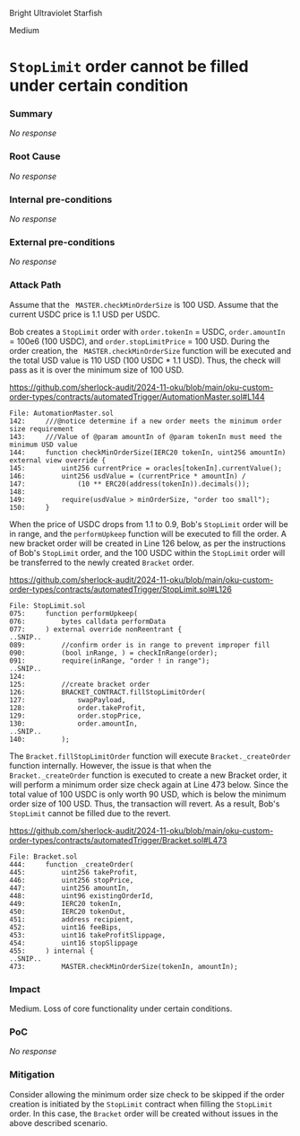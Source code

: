 Bright Ultraviolet Starfish

Medium

# `StopLimit` order cannot be filled under certain condition

### Summary

_No response_

### Root Cause

_No response_

### Internal pre-conditions

_No response_

### External pre-conditions

_No response_

### Attack Path

Assume that the ` MASTER.checkMinOrderSize` is 100 USD. Assume that the current USDC price is 1.1 USD per USDC.

Bob creates a `StopLimit` order with `order.tokenIn` = USDC, `order.amountIn` = 100e6 (100 USDC), and `order.stopLimitPrice` = 100 USD. During the order creation, the ` MASTER.checkMinOrderSize` function will be executed and the total USD value is 110 USD (100 USDC * 1.1 USD). Thus, the check will pass as it is over the minimum size of 100 USD.

https://github.com/sherlock-audit/2024-11-oku/blob/main/oku-custom-order-types/contracts/automatedTrigger/AutomationMaster.sol#L144

```solidity
File: AutomationMaster.sol
142:     ///@notice determine if a new order meets the minimum order size requirement
143:     ///Value of @param amountIn of @param tokenIn must meed the minimum USD value
144:     function checkMinOrderSize(IERC20 tokenIn, uint256 amountIn) external view override {
145:         uint256 currentPrice = oracles[tokenIn].currentValue();
146:         uint256 usdValue = (currentPrice * amountIn) /
147:             (10 ** ERC20(address(tokenIn)).decimals());
148: 
149:         require(usdValue > minOrderSize, "order too small");
150:     }
```

When the price of USDC drops from 1.1 to 0.9, Bob's `StopLimit` order will be in range, and the `performUpkeep` function will be executed to fill the order. A new bracket order will be created in Line 126 below, as per the instructions of Bob's `StopLimit` order, and the 100 USDC within the `StopLimit` order will be transferred to the newly created `Bracket` order.

https://github.com/sherlock-audit/2024-11-oku/blob/main/oku-custom-order-types/contracts/automatedTrigger/StopLimit.sol#L126

```solidity
File: StopLimit.sol
075:     function performUpkeep(
076:         bytes calldata performData
077:     ) external override nonReentrant {
..SNIP..
089:         //confirm order is in range to prevent improper fill
090:         (bool inRange, ) = checkInRange(order);
091:         require(inRange, "order ! in range");
..SNIP..
124: 
125:         //create bracket order
126:         BRACKET_CONTRACT.fillStopLimitOrder(
127:             swapPayload,
128:             order.takeProfit,
129:             order.stopPrice,
130:             order.amountIn,
..SNIP..
140:         );
```

The `Bracket.fillStopLimitOrder` function will execute `Bracket._createOrder` function internally. However, the issue is that when the `Bracket._createOrder` function is executed to create a new Bracket order, it will perform a minimum order size check again at Line 473 below. Since the total value of 100 USDC is only worth 90 USD, which is below the minimum order size of 100 USD. Thus, the transaction will revert. As a result, Bob's `StopLimit` cannot be filled due to the revert.

https://github.com/sherlock-audit/2024-11-oku/blob/main/oku-custom-order-types/contracts/automatedTrigger/Bracket.sol#L473

```solidity
File: Bracket.sol
444:     function _createOrder(
445:         uint256 takeProfit,
446:         uint256 stopPrice,
447:         uint256 amountIn,
448:         uint96 existingOrderId,
449:         IERC20 tokenIn,
450:         IERC20 tokenOut,
451:         address recipient,
452:         uint16 feeBips,
453:         uint16 takeProfitSlippage,
454:         uint16 stopSlippage
455:     ) internal {
..SNIP..
473:         MASTER.checkMinOrderSize(tokenIn, amountIn);
```

### Impact

Medium. Loss of core functionality under certain conditions.

### PoC

_No response_

### Mitigation

Consider allowing the minimum order size check to be skipped if the order creation is initiated by the `StopLimit` contract when filling the `StopLimit` order. In this case, the `Bracket` order will be created without issues in the above described scenario.